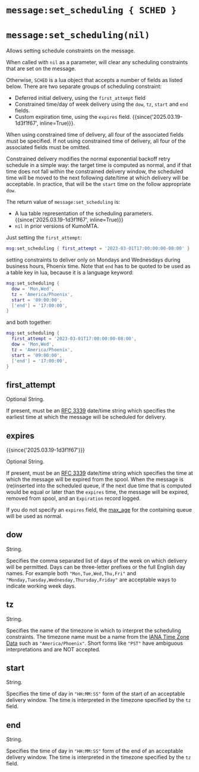 # `message:set_scheduling { SCHED }`
# `message:set_scheduling(nil)`

Allows setting schedule constraints on the message.

When called with `nil` as a parameter, will clear any scheduling constraints
that are set on the message.

Otherwise, `SCHED` is a lua object that accepts a number of fields as listed below.
There are two separate groups of scheduling constraint:

* Deferred initial delivery, using the `first_attempt` field
* Constrained time/day of week delivery using the `dow`, `tz`, `start` and `end` fields.
* Custom expiration time, using the `expires` field. {{since('2025.03.19-1d3f1f67', inline=True)}}.

When using constrained time of delivery, all four of the associated fields must be
specified.  If not using constrained time of delivery, all four of the associated
fields must be omitted.

Constrained delivery modifies the normal exponential backoff retry schedule in
a simple way: the target time is computed as normal, and if that time does not
fall within the constrained delivery window, the scheduled time will be moved
to the next following date/time at which delivery will be acceptable. In
practice, that will be the `start` time on the follow appropriate `dow`.

The return value of `message:set_scheduling` is:

* A lua table representation of the scheduling parameters. {{since('2025.03.19-1d3f1f67', inline=True)}}
* `nil` in prior versions of KumoMTA.

Just setting the `first_attempt`:

```lua
msg:set_scheduling { first_attempt = '2023-03-01T17:00:00:00-08:00' }
```

setting constraints to deliver only on Mondays and Wednesdays during business
hours, Phoenix time.  Note that `end` has to be quoted to be used as a table
key in lua, because it is a language keyword:

```lua
msg:set_scheduling {
  dow = 'Mon,Wed',
  tz = 'America/Phoenix',
  start = '09:00:00',
  ['end'] = '17:00:00',
}
```

and both together:

```lua
msg:set_scheduling {
  first_attempt = '2023-03-01T17:00:00:00-08:00',
  dow = 'Mon,Wed',
  tz = 'America/Phoenix',
  start = '09:00:00',
  ['end'] = '17:00:00',
}
```

## first_attempt

Optional String.

If present, must be an [RFC 3339](https://www.rfc-editor.org/rfc/rfc3339)
date/time string which specifies the earliest time at which the message will be
scheduled for delivery.

## expires

{{since('2025.03.19-1d3f1f67')}}

Optional String.

If present, must be an [RFC 3339](https://www.rfc-editor.org/rfc/rfc3339)
date/time string which specifies the time at which the message will be expired
from the spool. When the message is (re)inserted into the scheduled queue, if
the next due time that is computed would be equal or later than the `expires`
time, the message will be expired, removed from spool, and an `Expiration`
record logged.

If you do not specify an `expires` field, the
[max_age](../kumo/make_queue_config/max_age.md) for the containing queue will
be used as normal.

## dow

String.

Specifies the comma separated list of days of the week on which delivery will
be permitted.  Days can be three-letter prefixes or the full English day names.
For example both `"Mon,Tue,Wed,Thu,Fri"` and
`"Monday,Tuesday,Wednesday,Thursday,Friday"` are acceptable ways to indicate
working week days.

## tz

String.

Specifies the name of the timezone in which to interpret the scheduling
constraints.  The timezone name must be a name from the [IANA Time Zone
Data](https://www.iana.org/time-zones) such as `"America/Phoenix"`.  Short
forms like `"PST"` have ambiguous interpretations and are NOT accepted.

## start

String.

Specifies the time of day in `"HH:MM:SS"` form of the start of an acceptable
delivery window.  The time is interpreted in the timezone specified by the
`tz` field.

## end

String.

Specifies the time of day in `"HH:MM:SS"` form of the end of an acceptable
delivery window.  The time is interpreted in the timezone specified by the
`tz` field.

